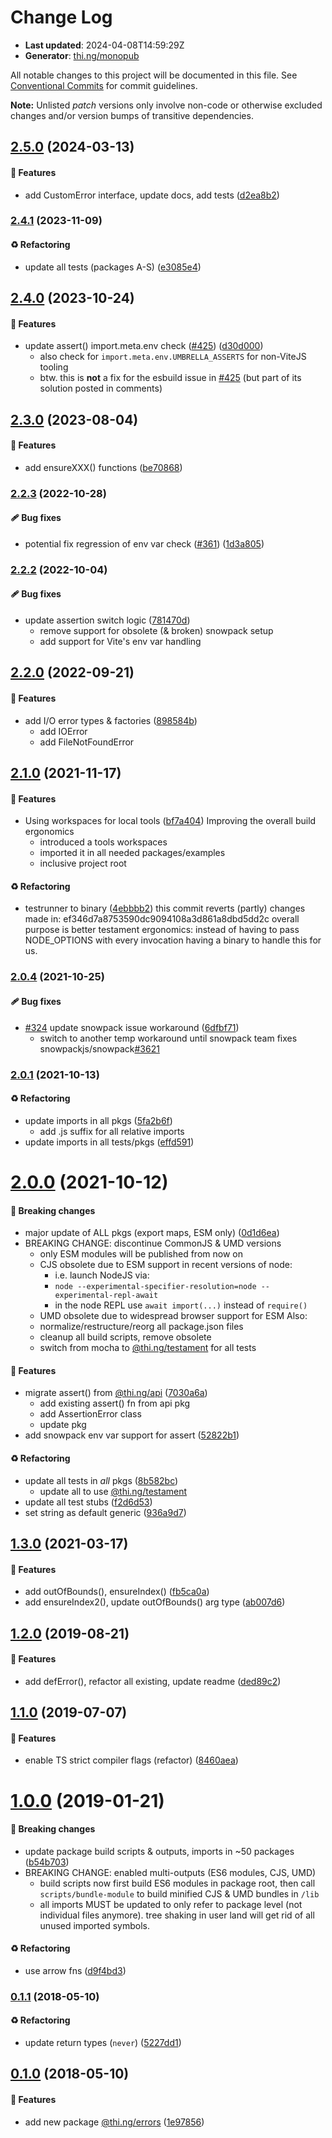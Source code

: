 # Change Log

- **Last updated**: 2024-04-08T14:59:29Z
- **Generator**: [thi.ng/monopub](https://thi.ng/monopub)

All notable changes to this project will be documented in this file.
See [Conventional Commits](https://conventionalcommits.org/) for commit guidelines.

**Note:** Unlisted _patch_ versions only involve non-code or otherwise excluded changes
and/or version bumps of transitive dependencies.

## [2.5.0](https://github.com/thi-ng/umbrella/tree/@thi.ng/errors@2.5.0) (2024-03-13)

#### 🚀 Features

- add CustomError interface, update docs, add tests ([d2ea8b2](https://github.com/thi-ng/umbrella/commit/d2ea8b2))

### [2.4.1](https://github.com/thi-ng/umbrella/tree/@thi.ng/errors@2.4.1) (2023-11-09)

#### ♻️ Refactoring

- update all tests (packages A-S) ([e3085e4](https://github.com/thi-ng/umbrella/commit/e3085e4))

## [2.4.0](https://github.com/thi-ng/umbrella/tree/@thi.ng/errors@2.4.0) (2023-10-24)

#### 🚀 Features

- update assert() import.meta.env check ([#425](https://github.com/thi-ng/umbrella/issues/425)) ([d30d000](https://github.com/thi-ng/umbrella/commit/d30d000))
  - also check for `import.meta.env.UMBRELLA_ASSERTS` for non-ViteJS tooling
  - btw. this is **not** a fix for the esbuild issue in [#425](https://github.com/thi-ng/umbrella/issues/425)
  (but part of its solution posted in comments)

## [2.3.0](https://github.com/thi-ng/umbrella/tree/@thi.ng/errors@2.3.0) (2023-08-04)

#### 🚀 Features

- add ensureXXX() functions ([be70868](https://github.com/thi-ng/umbrella/commit/be70868))

### [2.2.3](https://github.com/thi-ng/umbrella/tree/@thi.ng/errors@2.2.3) (2022-10-28)

#### 🩹 Bug fixes

- potential fix regression of env var check ([#361](https://github.com/thi-ng/umbrella/issues/361)) ([1d3a805](https://github.com/thi-ng/umbrella/commit/1d3a805))

### [2.2.2](https://github.com/thi-ng/umbrella/tree/@thi.ng/errors@2.2.2) (2022-10-04)

#### 🩹 Bug fixes

- update assertion switch logic ([781470d](https://github.com/thi-ng/umbrella/commit/781470d))
  - remove support for obsolete (& broken) snowpack setup
  - add support for Vite's env var handling

## [2.2.0](https://github.com/thi-ng/umbrella/tree/@thi.ng/errors@2.2.0) (2022-09-21)

#### 🚀 Features

- add I/O error types & factories ([898584b](https://github.com/thi-ng/umbrella/commit/898584b))
  - add IOError
  - add FileNotFoundError

## [2.1.0](https://github.com/thi-ng/umbrella/tree/@thi.ng/errors@2.1.0) (2021-11-17)

#### 🚀 Features

- Using workspaces for local tools ([bf7a404](https://github.com/thi-ng/umbrella/commit/bf7a404))
  Improving the overall build ergonomics
  - introduced a tools workspaces
  - imported it in all needed packages/examples
  - inclusive project root

#### ♻️ Refactoring

- testrunner to binary ([4ebbbb2](https://github.com/thi-ng/umbrella/commit/4ebbbb2))
  this commit reverts (partly) changes made in:
  ef346d7a8753590dc9094108a3d861a8dbd5dd2c
  overall purpose is better testament ergonomics:
  instead of having to pass NODE_OPTIONS with every invocation
  having a binary to handle this for us.

### [2.0.4](https://github.com/thi-ng/umbrella/tree/@thi.ng/errors@2.0.4) (2021-10-25)

#### 🩹 Bug fixes

- [#324](https://github.com/thi-ng/umbrella/issues/324) update snowpack issue workaround ([6dfbf71](https://github.com/thi-ng/umbrella/commit/6dfbf71))
  - switch to another temp workaround until snowpack team
    fixes snowpackjs/snowpack[#3621](https://github.com/thi-ng/umbrella/issues/3621)

### [2.0.1](https://github.com/thi-ng/umbrella/tree/@thi.ng/errors@2.0.1) (2021-10-13)

#### ♻️ Refactoring

- update imports in all pkgs ([5fa2b6f](https://github.com/thi-ng/umbrella/commit/5fa2b6f))
  - add .js suffix for all relative imports
- update imports in all tests/pkgs ([effd591](https://github.com/thi-ng/umbrella/commit/effd591))

# [2.0.0](https://github.com/thi-ng/umbrella/tree/@thi.ng/errors@2.0.0) (2021-10-12)

#### 🛑 Breaking changes

- major update of ALL pkgs (export maps, ESM only) ([0d1d6ea](https://github.com/thi-ng/umbrella/commit/0d1d6ea))
- BREAKING CHANGE: discontinue CommonJS & UMD versions
  - only ESM modules will be published from now on
  - CJS obsolete due to ESM support in recent versions of node:
    - i.e. launch NodeJS via:
    - `node --experimental-specifier-resolution=node --experimental-repl-await`
    - in the node REPL use `await import(...)` instead of `require()`
  - UMD obsolete due to widespread browser support for ESM
  Also:
  - normalize/restructure/reorg all package.json files
  - cleanup all build scripts, remove obsolete
  - switch from mocha to [@thi.ng/testament](https://github.com/thi-ng/umbrella/tree/main/packages/testament) for all tests

#### 🚀 Features

- migrate assert() from [@thi.ng/api](https://github.com/thi-ng/umbrella/tree/main/packages/api) ([7030a6a](https://github.com/thi-ng/umbrella/commit/7030a6a))
  - add existing assert() fn from api pkg
  - add AssertionError class
  - update pkg
- add snowpack env var support for assert ([52822b1](https://github.com/thi-ng/umbrella/commit/52822b1))

#### ♻️ Refactoring

- update all tests in _all_ pkgs ([8b582bc](https://github.com/thi-ng/umbrella/commit/8b582bc))
  - update all to use [@thi.ng/testament](https://github.com/thi-ng/umbrella/tree/main/packages/testament)
- update all test stubs ([f2d6d53](https://github.com/thi-ng/umbrella/commit/f2d6d53))
- set string as default generic ([936a9d7](https://github.com/thi-ng/umbrella/commit/936a9d7))

## [1.3.0](https://github.com/thi-ng/umbrella/tree/@thi.ng/errors@1.3.0) (2021-03-17)

#### 🚀 Features

- add outOfBounds(), ensureIndex() ([fb5ca0a](https://github.com/thi-ng/umbrella/commit/fb5ca0a))
- add ensureIndex2(), update outOfBounds() arg type ([ab007d6](https://github.com/thi-ng/umbrella/commit/ab007d6))

## [1.2.0](https://github.com/thi-ng/umbrella/tree/@thi.ng/errors@1.2.0) (2019-08-21)

#### 🚀 Features

- add defError(), refactor all existing, update readme ([ded89c2](https://github.com/thi-ng/umbrella/commit/ded89c2))

## [1.1.0](https://github.com/thi-ng/umbrella/tree/@thi.ng/errors@1.1.0) (2019-07-07)

#### 🚀 Features

- enable TS strict compiler flags (refactor) ([8460aea](https://github.com/thi-ng/umbrella/commit/8460aea))

# [1.0.0](https://github.com/thi-ng/umbrella/tree/@thi.ng/errors@1.0.0) (2019-01-21)

#### 🛑 Breaking changes

- update package build scripts & outputs, imports in ~50 packages ([b54b703](https://github.com/thi-ng/umbrella/commit/b54b703))
- BREAKING CHANGE: enabled multi-outputs (ES6 modules, CJS, UMD)
  - build scripts now first build ES6 modules in package root, then call
    `scripts/bundle-module` to build minified CJS & UMD bundles in `/lib`
  - all imports MUST be updated to only refer to package level
    (not individual files anymore). tree shaking in user land will get rid of
    all unused imported symbols.

#### ♻️ Refactoring

- use arrow fns ([d9f4bd3](https://github.com/thi-ng/umbrella/commit/d9f4bd3))

### [0.1.1](https://github.com/thi-ng/umbrella/tree/@thi.ng/errors@0.1.1) (2018-05-10)

#### ♻️ Refactoring

- update return types (`never`) ([5227dd1](https://github.com/thi-ng/umbrella/commit/5227dd1))

## [0.1.0](https://github.com/thi-ng/umbrella/tree/@thi.ng/errors@0.1.0) (2018-05-10)

#### 🚀 Features

- add new package [@thi.ng/errors](https://github.com/thi-ng/umbrella/tree/main/packages/errors) ([1e97856](https://github.com/thi-ng/umbrella/commit/1e97856))

